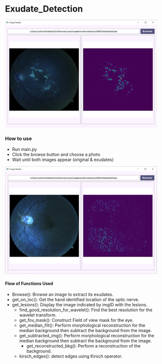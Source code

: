 # Exudate_Detection
<img src="src/1.PNG" >

### How to use
- Run main.py
- Click the browse button and choose a photo
- Wait until both images appear (original & exudates)
<img src="src/2.PNG" >

#### Flow of Functions Used
- Browse(): Browse an image to extract its exudates.
- get_on_loc(): Get the hand identified location of the optic nerve.
- get_lesions(): Display the image indicated by imgID with the lesions.
  - find_good_resolution_for_wavelet(): Find the best resolution for the wavelet transform.
  - get_fov_mask(): Construct Field of view mask for the eye.
  - get_median_filt(): Perform morphological reconstruction for the median background then subtract the background from the image.
  - get_subtracted_img(): Perform morphological reconstruction for the median background then subtract the background from the image.
    - get_reconstructed_bkg(): Perform a reconstruction of the background.
  - kirsch_edges(): detect edges using Kirsch operator. 
